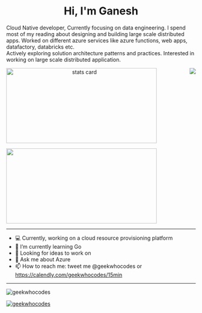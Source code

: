 

<h1 align="center">Hi, I'm Ganesh</h1>
<p>
Cloud Native developer, 
Currently focusing on data engineering. I spend most of my reading about designing and building large scale distributed apps.
Worked on different azure services like azure functions, web apps, datafactory, databricks etc. 
<br/>
Actively exploring solution architecture patterns and practices. Interested in working on large scale distributed application.

</p>

<p>
<a align= "center" href="https://github.com/geekwhocodes">
<img alt= "stats card" height="200px" width="400" src="https://github-readme-streak-stats.herokuapp.com/?user=geekwhocodes&theme=chartreuse-dark">
<img align="right" src="https://spotify-github-profile.vercel.app/api/view?uid=bwhi6vlk427vp3f3ta4um4ey2&cover_image=true&theme=default&bar_color=7FFF00&bar_color_cover=false" /> </a>
</p>
<img height="200px" width="400" src="https://github-readme-stats.vercel.app/api?username=geekwhocodes&count_private=true&theme=chartreuse-dark&show_icons=true" />

<hr/>

- 💻 Currently, working on a cloud resource provisioning platform
- 🌱 I’m currently learning Go
- 🔦 Looking for ideas to work on
- 💬 Ask me about Azure
- 📫 How to reach me: tweet me @geekwhocodes or https://calendly.com/geekwhocodes/15min

<hr/>

<p align="left"> <img src="https://komarev.com/ghpvc/?username=geekwhocodes&label=Profile%20views&color=58a6ff&style=flat-square" alt="geekwhocodes" /> </p>

<p align="left"> <a href="https://twitter.com/geekwhocodes" target="blank"><img src="https://img.shields.io/twitter/follow/geekwhocodes?logo=twitter&style=for-the-badge" alt="geekwhocodes" /></a> </p>

